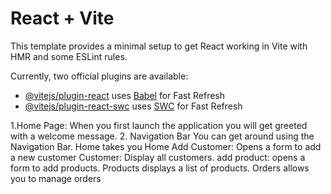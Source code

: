 # React + Vite

This template provides a minimal setup to get React working in Vite with HMR and some ESLint rules.

Currently, two official plugins are available:

- [@vitejs/plugin-react](https://github.com/vitejs/vite-plugin-react/blob/main/packages/plugin-react/README.md) uses [Babel](https://babeljs.io/) for Fast Refresh
- [@vitejs/plugin-react-swc](https://github.com/vitejs/vite-plugin-react-swc) uses [SWC](https://swc.rs/) for Fast Refresh

1.Home Page:
When you first launch the application you will get greeted with a welcome message.
2. Navigation Bar
You can get around using the Navigation Bar.
Home takes you Home
Add Customer: Opens a form to add a new customer
Customer: Display all customers.
add product: opens a form to add products.
Products displays a list of products.
Orders allows you to manage orders